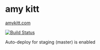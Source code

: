 # amy kitt

[amykitt.com](http://www.amykitt.com/)

[![Build Status](https://travis-ci.org/mkitt/amykitt.com.svg?branch=master)](https://travis-ci.org/mkitt/amykitt.com)

Auto-deploy for staging (master) is enabled
